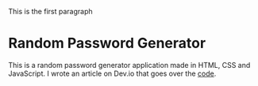This is  the first paragraph

# Random Password Generator


This is a random password generator application made in HTML, CSS and JavaScript.
I wrote an article on Dev.io that goes over the [code](https://dev.to/jobsoncodes/random-password-generator-aoo).
